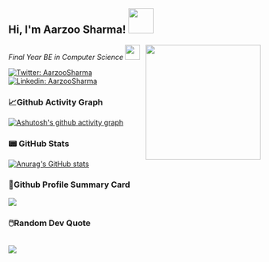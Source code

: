 <h2> Hi, I'm Aarzoo Sharma! <img src="https://media.giphy.com/media/zJ3V6Ot51H8Y0/giphy.gif" width="50"></h2>
<img align='right' src="https://media.giphy.com/media/9cghZPGI3DiSygM6j7/giphy.gif" width="230">
<p><em>Final Year BE in Computer Science <img src="https://media.giphy.com/media/jqqdRrgxFMuXQxTthe/giphy.gif" width="30"></br> 
</em></p>

[![Twitter: AarzooSharma](https://img.shields.io/twitter/url?style=social&url=https%3A%2F%2Ftwitter.com%2Fcoding_finesse%3Fs%3D09)](https://twitter.com/coding_finesse?s=09)
[![Linkedin: AarzooSharma](https://img.shields.io/badge/-aarzoosharma-blue?style=flat-square&logo=Linkedin&logoColor=white&link=https://www.linkedin.com/in/aarzoo-sharma12)](https://www.linkedin.com/in/aarzoo-sharma12)

<h3>📈Github Activity Graph</h3>

[![Ashutosh's github activity graph](https://activity-graph.herokuapp.com/graph?username=coding-finesse&theme=radical)](https://github.com/ashutosh00710/github-readme-activity-graph)

<h3>📟 GitHub Stats</h3>

[![Anurag's GitHub stats](https://github-readme-stats.vercel.app/api?username=coding-finesse&theme=radical&show_icons=true)](https://github.com/anuraghazra/github-readme-stats)

<h3>📃Github Profile Summary Card</h3>

![](http://github-profile-summary-cards.vercel.app/api/cards/profile-details?username=coding-finesse&theme=radical)

<h3>🖱️Random Dev Quote</h3>

![](https://quotes-github-readme.vercel.app/api?type=horizontal&theme=radical)
---
